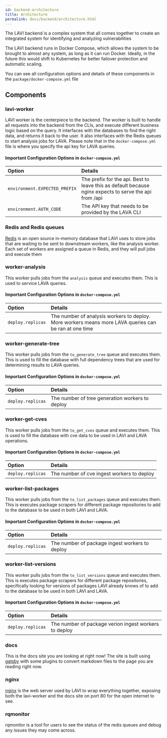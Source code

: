 ```yaml
---
id: backend-architecture
title: Architecture
permalink: docs/backend/architecture.html
---
```


The LAVI backend is a complex system that all comes together to create an integrated system for identifying and analyzing vulnerabilities

The LAVI backend runs in Docker Compose, which allows the system to be brought to almost any system, as long as it can run Docker. Ideally, in the future this would shift to Kubernetes for better failover protection and automatic scaling.

You can see all configuration options and details of these components in the `package/docker-compose.yml` file

## Components

### lavi-worker

LAVI worker is the centerpiece to the backend. The worker is built to handle all requests into the backend from the CLIs, and execute different business logic based on the query. It interfaces with the databases to find the right data, and returns it back to the user.
It also interfaces with the Redis queues to start analysis jobs for LAVA. Please note that in the `docker-compose.yml` file is where you specify the api key for LAVA queries.

#### Important Configuration Options in `docker-compose.yml`

| Option | Details |
|  :---  |  :---   |
| `environment.EXPECTED_PREFIX` | The prefix for the api. Best to leave this as default because nginx expects to serve the api from /api |
| `environment.AUTH_CODE`       | The API key that needs to be provided by the LAVA CLI                                                  |

### Redis and Redis queues

[Redis](https://redis.io/) is an open source in-memory database that LAVI uses to store jobs that are waiting to be sent to downstream workers, like the analysis worker. Each set of workers are assigned a queue in Redis, and they will pull jobs and execute them

### worker-analysis

This worker pulls jobs from the `analysis` queue and executes them. This is used to service LAVA queries. 

#### Important Configuration Options in `docker-compose.yml`

| Option | Details |
|  :---  |  :---   |
| `deploy.replicas` | The number of analysis workers to deploy. More workers means more LAVA queries can be ran at one time |


### worker-generate-tree

This worker pulls jobs from the `to_generate_tree` queue and executes them. This is used to fill the database with full dependency trees that are used for determining results to LAVA queries.

#### Important Configuration Options in `docker-compose.yml`

| Option | Details |
|  :---  |  :---   |
| `deploy.replicas` | The number of tree generation workers to deploy |


### worker-get-cves

This worker pulls jobs from the `to_get_cves` queue and executes them. This is used to fill the database with cve data to be used in LAVI and LAVA operations.

#### Important Configuration Options in `docker-compose.yml`

| Option | Details |
|  :---  |  :---   |
| `deploy.replicas` | The number of cve ingest workers to deploy |

### worker-list-packages

This worker pulls jobs from the `to_list_packages` queue and executes them. This is executes package scrapers for different package repositories to add to the database to be used in both LAVI and LAVA.

#### Important Configuration Options in `docker-compose.yml`

| Option | Details |
|  :---  |  :---   |
| `deploy.replicas` | The number of package ingest workers to deploy |

### worker-list-versions

This worker pulls jobs from the `to_list_versions` queue and executes them. This is executes package scrapers for different package repositories, specifically looking for versions of packages LAVI already knows of to add to the database to be used in both LAVI and LAVA.

#### Important Configuration Options in `docker-compose.yml`

| Option | Details |
|  :---  |  :---   |
| `deploy.replicas` | The number of package verion ingest workers to deploy |

### docs

This is the docs site you are looking at right now! The site is built using [gatsby](https://www.gatsbyjs.com/) with some plugins to convert markdown files to the page you are reading right now.

### nginx

[nginx](https://www.nginx.com/) is the web server used by LAVI to wrap everything together, exposing both the lavi-worker and the docs site on port 80 for the open internet to see.

### rqmonitor

rqmonitor is a tool for users to see the status of the redis queues and debug any issues they may come across.